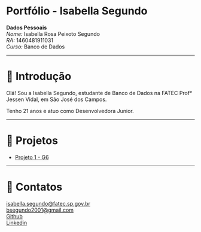 # Portfólio - Isabella Segundo

**Dados Pessoais** <br/>
*Nome:* Isabella Rosa Peixoto Segundo <br/>
*RA:* 1460481911031 <br/>
*Curso:* Banco de Dados <br/>

<hr/>

# :page_facing_up: Introdução

<p> Olá! Sou a Isabella Segundo, estudante de Banco de Dados na FATEC Prof° Jessen Vidal, em São José dos Campos. </p>
<p> Tenho 21 anos e atuo como Desenvolvedora Junior. </p>

<hr/>

# :open_file_folder: Projetos

- <a href="https://github.com/isarps/bertoti/blob/main/tg1/projeto1.md">Projeto 1 - G6</a>

<hr/>

# :email:	Contatos
isabella.segundo@fatec.sp.gov.br <br/>
bsegundo2001@gmail.com <br/>
<a href="https://github.com/isarps">Github</a><br/>
<a href="https://www.linkedin.com/in/isabellarps/">Linkedin</a><br/>

